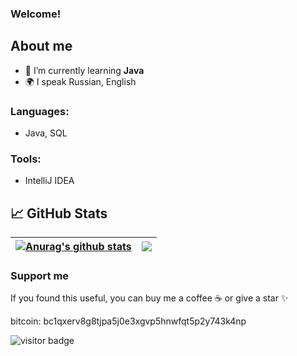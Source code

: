 <h3>
  Welcome!
</h3>

## About me ##
- 🌱 I’m currently learning **Java**
- 🌍 I speak Russian, English

### Languages:
* Java, SQL

### Tools:
* IntelliJ IDEA
 


## 📈 GitHub Stats ## 

| <a href="https://github-readme-stats.vercel.app/api?username=oldSorcerer&show_icons=true&include_all_commits=true&theme=default&hide_border=true"><img align="center" src="https://github-readme-stats.vercel.app/api?username=oldSorcerer&show_icons=true&include_commits=all&theme=default&hide_border=true" alt="Anurag's github stats" /></a>|<a href="https://github-readme-stats.vercel.app/api/top-langs/?username=oldSorcerer&layout=compact&theme=default&hide_border=true" ><img align="center" src="https://github-readme-stats.vercel.app/api/top-langs/?username=oldSorcerer&layout=compact&theme=default&hide_border=true" /></a> |
| ------------- | ------------- |

### Support me

If you found this useful, you can buy me a coffee ☕️ or give a star ✨

bitcoin: bc1qxerv8g8tjpa5j0e3xgvp5hnwfqt5p2y743k4np

![visitor badge](https://visitor-badge.glitch.me/badge?page_id=oldSorcerer&right_color=red&left_text=Profile%20Views)






